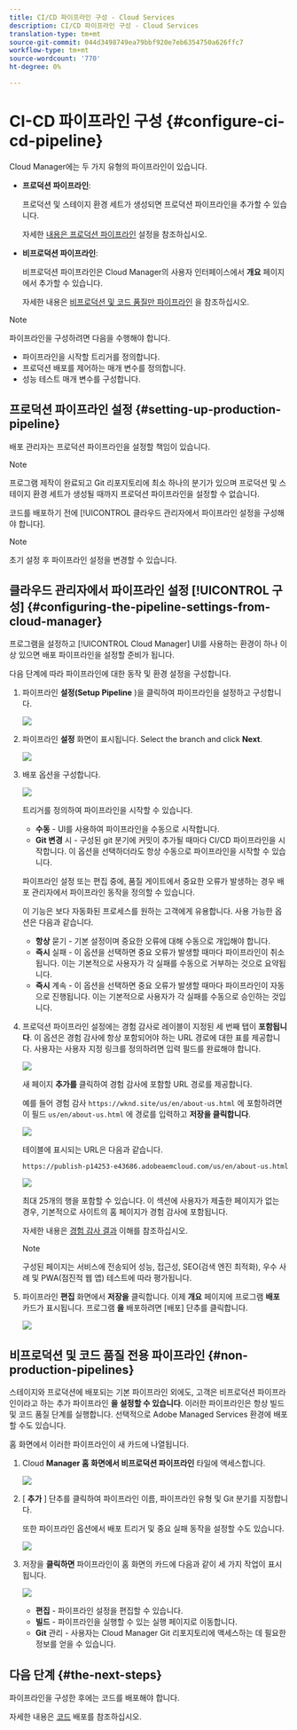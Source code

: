 ```yaml
---
title: CI/CD 파이프라인 구성 - Cloud Services
description: CI/CD 파이프라인 구성 - Cloud Services
translation-type: tm+mt
source-git-commit: 044d3498749ea79bbf920e7eb6354750a626ffc7
workflow-type: tm+mt
source-wordcount: '770'
ht-degree: 0%

---
```



# CI-CD 파이프라인 구성 {#configure-ci-cd-pipeline}

Cloud Manager에는 두 가지 유형의 파이프라인이 있습니다.

* **프로덕션 파이프라인**:

   프로덕션 및 스테이지 환경 세트가 생성되면 프로덕션 파이프라인을 추가할 수 있습니다.

   자세한 [내용은 프로덕션 파이프라인](configure-pipeline.md#setting-up-the-pipeline) 설정을 참조하십시오.

* **비프로덕션 파이프라인**:

   비프로덕션 파이프라인은 Cloud Manager의 사용자 인터페이스에서 **개요** 페이지에서 추가할 수 있습니다.

   자세한 내용은 [비프로덕션 및 코드 품질만 파이프라인](configure-pipeline.md#non-production-pipelines) 을 참조하십시오.

>[!NOTE]
>파이프라인을 구성하려면 다음을 수행해야 합니다.
> * 파이프라인을 시작할 트리거를 정의합니다.
> * 프로덕션 배포를 제어하는 매개 변수를 정의합니다.
> * 성능 테스트 매개 변수를 구성합니다.


## 프로덕션 파이프라인 설정 {#setting-up-production-pipeline}

배포 관리자는 프로덕션 파이프라인을 설정할 책임이 있습니다.

>[!NOTE]
>프로그램 제작이 완료되고 Git 리포지토리에 최소 하나의 분기가 있으며 프로덕션 및 스테이지 환경 세트가 생성될 때까지 프로덕션 파이프라인을 설정할 수 없습니다.

코드를 배포하기 전에 [!UICONTROL 클라우드 관리자에서 파이프라인 설정을 구성해야 합니다].

>[!NOTE]
>
>초기 설정 후 파이프라인 설정을 변경할 수 있습니다.

## 클라우드 관리자에서 파이프라인 설정 [!UICONTROL 구성] {#configuring-the-pipeline-settings-from-cloud-manager}

프로그램을 설정하고 [!UICONTROL Cloud Manager] UI를 사용하는 환경이 하나 이상 있으면 배포 파이프라인을 설정할 준비가 됩니다.

다음 단계에 따라 파이프라인에 대한 동작 및 환경 설정을 구성합니다.

1. 파이프라인 **설정(Setup Pipeline** )을 클릭하여 파이프라인을 설정하고 구성합니다.

   ![](assets/set-up-pipeline1.png)

1. 파이프라인 **설정** 화면이 표시됩니다. Select the branch and click **Next**.

   ![](assets/setup-1.png)

1. 배포 옵션을 구성합니다.

   ![](assets/setup-2.png)

   트리거를 정의하여 파이프라인을 시작할 수 있습니다.

   * **수동** - UI를 사용하여 파이프라인을 수동으로 시작합니다.
   * **Git 변경** 시 - 구성된 git 분기에 커밋이 추가될 때마다 CI/CD 파이프라인을 시작합니다. 이 옵션을 선택하더라도 항상 수동으로 파이프라인을 시작할 수 있습니다.

   파이프라인 설정 또는 편집 중에, 품질 게이트에서 중요한 오류가 발생하는 경우 배포 관리자에서 파이프라인 동작을 정의할 수 있습니다.

   이 기능은 보다 자동화된 프로세스를 원하는 고객에게 유용합니다. 사용 가능한 옵션은 다음과 같습니다.

   * **항상** 묻기 - 기본 설정이며 중요한 오류에 대해 수동으로 개입해야 합니다.
   * **즉시** 실패 - 이 옵션을 선택하면 중요 오류가 발생할 때마다 파이프라인이 취소됩니다. 이는 기본적으로 사용자가 각 실패를 수동으로 거부하는 것으로 요약됩니다.
   * **즉시** 계속 - 이 옵션을 선택하면 중요 오류가 발생할 때마다 파이프라인이 자동으로 진행됩니다. 이는 기본적으로 사용자가 각 실패를 수동으로 승인하는 것입니다.


1. 프로덕션 파이프라인 설정에는 경험 감사로 레이블이 지정된 세 번째 탭이 **포함됩니다**. 이 옵션은 경험 감사에 항상 포함되어야 하는 URL 경로에 대한 표를 제공합니다. 사용자는 사용자 지정 링크를 정의하려면 입력 필드를 완료해야 합니다.

   ![](assets/setup-3.png)

   새 페이지 **추가를** 클릭하여 경험 감사에 포함할 URL 경로를 제공합니다.

   예를 들어 경험 감사 `https://wknd.site/us/en/about-us.html` 에 포함하려면 이 필드 `us/en/about-us.html` 에 경로를 입력하고 **저장을 클릭합니다**.

   ![](assets/exp-audit4.png)

   테이블에 표시되는 URL은 다음과 같습니다.

   `https://publish-p14253-e43686.adobeaemcloud.com/us/en/about-us.html`

   ![](assets/exp-audit5.png)

   최대 25개의 행을 포함할 수 있습니다. 이 섹션에 사용자가 제출한 페이지가 없는 경우, 기본적으로 사이트의 홈 페이지가 경험 감사에 포함됩니다.

   자세한 내용은 [경험 감사 결과](/help/implementing/cloud-manager/experience-audit-testing.md) 이해를 참조하십시오.

   >[!NOTE]
   > 구성된 페이지는 서비스에 전송되어 성능, 접근성, SEO(검색 엔진 최적화), 우수 사례 및 PWA(점진적 웹 앱) 테스트에 따라 평가됩니다.

1. 파이프라인 **편집** 화면에서 **저장을** 클릭합니다. 이제 **개요** 페이지에 프로그램 **배포** 카드가 표시됩니다. 프로그램 **을** 배포하려면 [배포] 단추를 클릭합니다.

   ![](assets/configure-pipeline5.png)


## 비프로덕션 및 코드 품질 전용 파이프라인 {#non-production-pipelines}

스테이지와 프로덕션에 배포되는 기본 파이프라인 외에도, 고객은 비프로덕션 파이프라인이라고 하는 추가 파이프라인 **을 설정할 수 있습니다**. 이러한 파이프라인은 항상 빌드 및 코드 품질 단계를 실행합니다. 선택적으로 Adobe Managed Services 환경에 배포할 수도 있습니다.

홈 화면에서 이러한 파이프라인이 새 카드에 나열됩니다.

1. Cloud **Manager 홈 화면에서 비프로덕션 파이프라인** 타일에 액세스합니다.

   ![](assets/configure-pipeline6.png)

1. [ **추가** ] 단추를 클릭하여 파이프라인 이름, 파이프라인 유형 및 Git 분기를 지정합니다.

   또한 파이프라인 옵션에서 배포 트리거 및 중요 실패 동작을 설정할 수도 있습니다.

   ![](assets/non-prod-pipe1.png)

1. 저장을 **클릭하면** 파이프라인이 홈 화면의 카드에 다음과 같이 세 가지 작업이 표시됩니다.

   ![](assets/configure-pipeline8.png)

   * **편집** - 파이프라인 설정을 편집할 수 있습니다.
   * **빌드** - 파이프라인을 실행할 수 있는 실행 페이지로 이동합니다.
   * **Git** 관리 - 사용자는 Cloud Manager Git 리포지토리에 액세스하는 데 필요한 정보를 얻을 수 있습니다.

## 다음 단계 {#the-next-steps}

파이프라인을 구성한 후에는 코드를 배포해야 합니다.

자세한 내용은 [코드](deploy-code.md) 배포를 참조하십시오.
